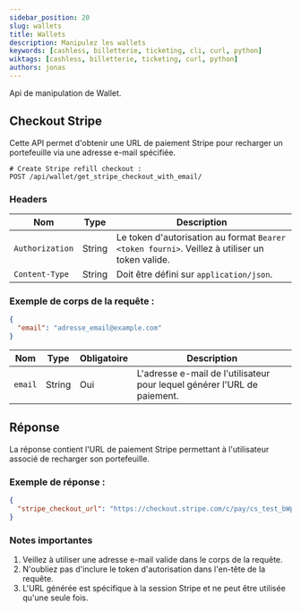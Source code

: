 ```yaml
---
sidebar_position: 20
slug: wallets
title: Wallets
description: Manipulez les wallets
keywords: [cashless, billetterie, ticketing, cli, curl, python]
wiktags: [cashless, billetterie, ticketing, curl, python]
authors: jonas
---
```


Api de manipulation de Wallet.

## Checkout Stripe

Cette API permet d'obtenir une URL de paiement Stripe pour recharger un portefeuille via une adresse e-mail spécifiée.

```
# Create Stripe refill checkout :
POST /api/wallet/get_stripe_checkout_with_email/
```

### **Headers**

| Nom               | Type   | Description                          |
|--------------------|--------|--------------------------------------|
| `Authorization`   | String | Le token d'autorisation au format `Bearer <token fourni>`. Veillez à utiliser un token valide. |
| `Content-Type`    | String | Doit être défini sur `application/json`. |


### Exemple de corps de la requête :

```json
{
  "email": "adresse_email@example.com"
}
```

| Nom   | Type   | Obligatoire | Description                              |
|-------|--------|-------------|------------------------------------------|
| `email` | String | Oui         | L'adresse e-mail de l'utilisateur pour lequel générer l'URL de paiement. |

## **Réponse**

La réponse contient l'URL de paiement Stripe permettant à l'utilisateur associé de recharger son portefeuille.

### Exemple de réponse :

```json
{
  "stripe_checkout_url": "https://checkout.stripe.com/c/pay/cs_test_bWppYWB3dic%2FcXdwYHgl"
}
```

### **Notes importantes**

1. Veillez à utiliser une adresse e-mail valide dans le corps de la requête.
2. N'oubliez pas d'inclure le token d'autorisation dans l'en-tête de la requête.
3. L'URL générée est spécifique à la session Stripe et ne peut être utilisée qu'une seule fois.